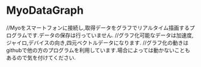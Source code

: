 # MyoDataGraph

//Myoをスマートフォンに接続し,取得データをグラフでリアルタイム描画するプログラムです.データの保存は行っていません.
//グラフ化可能なデータは加速度,ジャイロ,デバイスの向き,四元ベクトルデータになります.
//グラフ化の動きはgithubで他の方のプログラムを利用しています.場合によっては動かないこともあるので気を付けてください.
